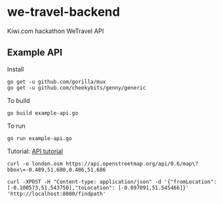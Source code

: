 # we-travel-backend

Kiwi.com hackathon WeTravel API

## Example API

Install

```
go get -u github.com/gorilla/mux
go get -u github.com/cheekybits/genny/generic
```

To build

```
go build example-api.go
```

To run

```
go run example-api.go
```

Tutorial:
[API tutorial](https://medium.com/the-andela-way/build-a-restful-json-api-with-golang-85a83420c9da)

    curl -o london.osm https://api.openstreetmap.org/api/0.6/map\?bbox\=-0.489,51.680,0.486,51.686

    curl -XPOST -H "Content-type: application/json" -d '{"fromLocation": [-0.100573,51.543750],"toLocation": [-0.097091,51.545466]}' 'http://localhost:8080/findpath'
